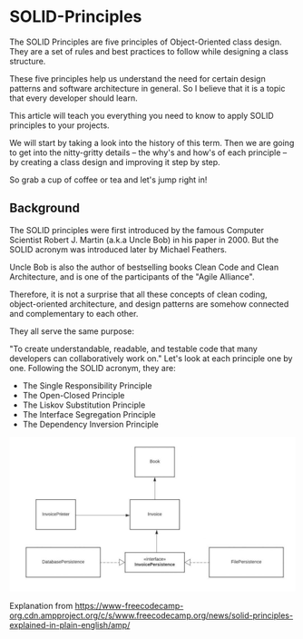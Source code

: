 # SOLID-Principles

The SOLID Principles are five principles of Object-Oriented class design. They are a set of rules and best practices to follow while designing a class structure.

These five principles help us understand the need for certain design patterns and software architecture in general. So I believe that it is a topic that every developer should learn.

This article will teach you everything you need to know to apply SOLID principles to your projects.

We will start by taking a look into the history of this term. Then we are going to get into the nitty-gritty details – the why's and how's of each principle – by creating a class design and improving it step by step.

So grab a cup of coffee or tea and let's jump right in!

## Background

The SOLID principles were first introduced by the famous Computer Scientist Robert J. Martin (a.k.a Uncle Bob) in his paper in 2000. But the SOLID acronym was introduced later by Michael Feathers.

Uncle Bob is also the author of bestselling books Clean Code and Clean Architecture, and is one of the participants of the "Agile Alliance".

Therefore, it is not a surprise that all these concepts of clean coding, object-oriented architecture, and design patterns are somehow connected and complementary to each other.

They all serve the same purpose:

"To create understandable, readable, and testable code that many developers can collaboratively work on."
Let's look at each principle one by one. Following the SOLID acronym, they are:

- The Single Responsibility Principle
- The Open-Closed Principle
- The Liskov Substitution Principle
- The Interface Segregation Principle
- The Dependency Inversion Principle

<img src="https://github.com/Allan-Nava/SOLID-Principles/blob/main/SOLID-Tutorial-1-1024x554.png?raw=true">

Explanation from https://www-freecodecamp-org.cdn.ampproject.org/c/s/www.freecodecamp.org/news/solid-principles-explained-in-plain-english/amp/
